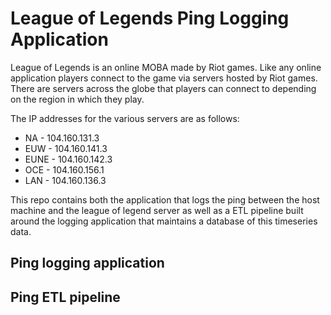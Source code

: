 # League of Legends Ping Logging Application

League of Legends is an online MOBA made by Riot games. Like any online application players connect to the game via servers hosted by Riot games. There are servers across the globe that players can connect to depending on the region in which they play.

The IP addresses for the various servers are as follows:
- NA - 104.160.131.3
- EUW - 104.160.141.3
- EUNE - 104.160.142.3
- OCE - 104.160.156.1
- LAN - 104.160.136.3


This repo contains both the application that logs the ping between the host machine and the league of legend server as well as a ETL pipeline built around the logging application that maintains a database of this timeseries data.

## Ping logging application 
## Ping ETL pipeline
